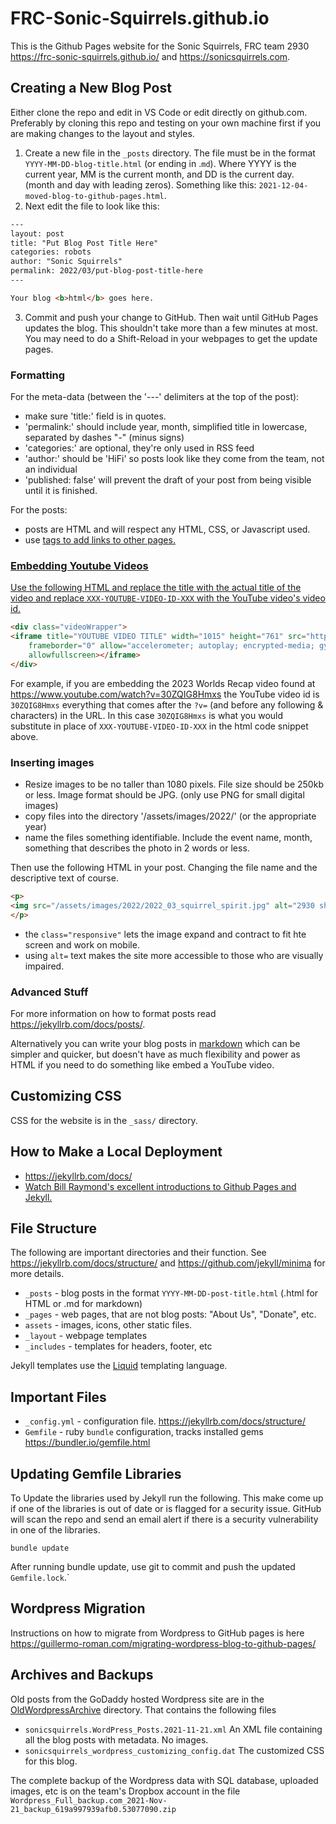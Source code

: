 # FRC-Sonic-Squirrels.github.io

This is the Github Pages website for the Sonic Squirrels, FRC team 2930 <https://frc-sonic-squirrels.github.io/> and <https://sonicsquirrels.com>.

## Creating a New Blog Post

Either clone the repo and edit in VS Code or edit directly on github.com. Preferably by cloning this repo and testing on your own machine first if you are making changes to the layout and styles.

1. Create a new file in the `_posts` directory. The file must be in the format `YYYY-MM-DD-blog-title.html`  (or ending in .`md`). Where YYYY is the current year, MM is the current month, and DD is the current day. (month and day with leading zeros). Something like this: `2021-12-04-moved-blog-to-github-pages.html`.
2. Next edit the file to look like this:

```html
---
layout: post
title: "Put Blog Post Title Here"
categories: robots
author: "Sonic Squirrels"
permalink: 2022/03/put-blog-post-title-here
---

Your blog <b>html</b> goes here.
```

3. Commit and push your change to GitHub. Then wait until GitHub Pages updates the blog. This shouldn't take more than a few minutes at most. You may need to do a Shift-Reload in your webpages to get the update pages.

### Formatting

For the meta-data (between the '---' delimiters at the top of the post):
* make sure 'title:' field is in quotes.
* 'permalink:' should include year, month, simplified title in lowercase, separated by dashes "-" (minus signs)
* 'categories:' are optional, they're only used in RSS feed
* 'author:' should be 'HiFi' so posts look like they come from the team, not an individual
* 'published: false' will prevent the draft of your post from being visible until it is finished.

For the posts:
* posts are HTML and will respect any HTML, CSS, or Javascript used.
* use <a href> tags to add links to other pages. 

### Embedding Youtube Videos

Use the following HTML and replace the title with the actual title of the video and replace `XXX-YOUTUBE-VIDEO-ID-XXX` with the YouTube video's video id. 
 
```html
<div class="videoWrapper">
<iframe title="YOUTUBE VIDEO TITLE" width="1015" height="761" src="https://www.youtube.com/embed/XXX-YOUTUBE-VIDEO-ID-XXX?feature=oembed"
    frameborder="0" allow="accelerometer; autoplay; encrypted-media; gyroscope; picture-in-picture"
    allowfullscreen></iframe>
</div>
```

For example, if you are embedding the 2023 Worlds Recap video found at <https://www.youtube.com/watch?v=30ZQIG8Hmxs> the YouTube video id is `30ZQIG8Hmxs` everything that comes after the `?v=` (and before any following & characters) in the URL. In this case `30ZQIG8Hmxs` is what you would substitute in place of `XXX-YOUTUBE-VIDEO-ID-XXX` in the html code snippet above.

### Inserting images

* Resize images to be no taller than 1080 pixels. File size should be 250kb or less. Image format should be JPG. (only use PNG for small digital images)
* copy files into the directory '/assets/images/2022/' (or the appropriate year)
* name the files something identifiable. Include the event name, month, something that describes the photo in 2 words or less.

Then use the following HTML in your post. Changing the file name and the descriptive text of course.

```html
<p>
<img src="/assets/images/2022/2022_03_squirrel_spirit.jpg" alt="2930 showing team spirit in the stands" class="responsive">
</p>
```

* the `class="responsive"` lets the image expand and contract to fit hte screen and work on mobile.
* using `alt=` text makes the site more accessible to those who are visually impaired.

### Advanced Stuff

For more information on how to format posts read <https://jekyllrb.com/docs/posts/>.

Alternatively you can write your blog posts in [markdown](https://www.markdownguide.org/getting-started/) which can be simpler and quicker, but doesn't have as much flexibility and power as HTML if you need to do something like embed a YouTube video.

## Customizing CSS

CSS for the website is in the `_sass/` directory.
## How to Make a Local Deployment

* <https://jekyllrb.com/docs/>
* [Watch Bill Raymond's excellent introductions to Github Pages and Jekyll.](https://www.youtube.com/playlist?list=PLWzwUIYZpnJuT0sH4BN56P5oWTdHJiTNq)

## File Structure

The following are important directories and their function. See <https://jekyllrb.com/docs/structure/> and <https://github.com/jekyll/minima> for more details.

* `_posts` - blog posts in the format `YYYY-MM-DD-post-title.html`  (.html for HTML or .md for markdown)
* `_pages` - web pages, that are not blog posts: "About Us", "Donate", etc.
* `assets` - images, icons, other static files.
* `_layout` - webpage templates
* `_includes` - templates for headers, footer, etc

Jekyll templates use the [Liquid](https://shopify.github.io/liquid/) templating language.

## Important Files

* `_config.yml` - configuration file. <https://jekyllrb.com/docs/structure/>
* `Gemfile` - ruby `bundle` configuration, tracks installed gems <https://bundler.io/gemfile.html>

## Updating Gemfile Libraries

To Update the libraries used by Jekyll run the following. This make come up if one of the libraries is out of date or is flagged for a security issue. GitHub will scan the repo and send an email alert if there is a security vulnerability in one of the libraries.

```
bundle update
```

After running bundle update, use git to commit and push the updated `Gemfile.lock`.`

## Wordpress Migration

Instructions on how to migrate from Wordpress to GitHub pages is here <https://guillermo-roman.com/migrating-wordpress-blog-to-github-pages/>

## Archives and Backups

Old posts from the GoDaddy hosted Wordpress site are in the [OldWordpressArchive](OldWordpressArchive) directory. That contains the following files

* `sonicsquirrels.WordPress_Posts.2021-11-21.xml` An XML file containing all the blog posts with metadata. No images.
* `sonicsquirrels_wordpress_customizing_config.dat` The customized CSS for this blog.

The complete backup of the Wordpress data with SQL database, uploaded images, etc is on the team's Dropbox account in the file `Wordpress_Full_backup.com_2021-Nov-21_backup_619a997939afb0.53077090.zip`
